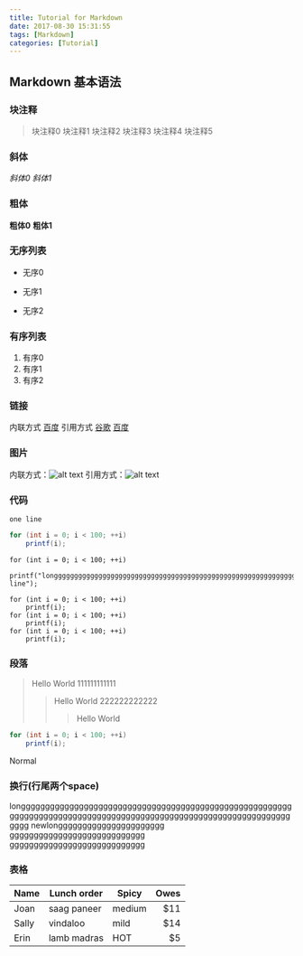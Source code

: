 ```yaml
---
title: Tutorial for Markdown
date: 2017-08-30 15:31:55
tags: [Markdown]
categories: [Tutorial]
---
```


## Markdown 基本语法

### 块注释
>块注释0
> 块注释1
>  块注释2
>   块注释3
>    块注释4
>     块注释5

<!--more-->

### 斜体
*斜体0*
_斜体1_

### 粗体
**粗体0**
__粗体1__

### 无序列表
* 无序0
- 无序1
+ 无序2

### 有序列表
1. 有序0
2. 有序1
3. 有序2

### 链接
内联方式 [百度](http://www.baidu.com)
引用方式 [谷歌][1] [百度][2]

[1]: http://www.google.com  "谷歌"
[2]: http://www.baidu.com   "百度"

### 图片
内联方式：![alt text](/img/avatar.jpg "Title")
引用方式：![alt text][id] 

[id]: /img/avatar.jpg    "Title"

### 代码
`one line`

```java
for (int i = 0; i < 100; ++i)  
    printf(i);
```
```
for (int i = 0; i < 100; ++i)  
    printf("longggggggggggggggggggggggggggggggggggggggggggggggggggggggggggggggggggggggggggggggggggggggggggg line");
```
    for (int i = 0; i < 100; ++i)  
        printf(i);
    for (int i = 0; i < 100; ++i)  
        printf(i);
    for (int i = 0; i < 100; ++i)  
        printf(i);

### 段落
> Hello World
111111111111
>> Hello World
222222222222
>>> Hello World
```java
for (int i = 0; i < 100; ++i)  
    printf(i);
```

Normal


### 换行(行尾两个space)
longggggggggggggggggggggggggggggggggggggggggggggggggggggggggggggggggggggggggggggggggggggggggggggggggggggggggggggggggggggg
newlongggggggggggggggggggggg  
gggggggggggggggggggggggggggg  
gggggggggggggggggggggggggggg

### 表格
Name | Lunch order | Spicy      | Owes
------- | ---------------- | ---------- | ---------:
Joan  | saag paneer | medium | $11
Sally  | vindaloo        | mild       | $14
Erin   | lamb madras | HOT      | $5
